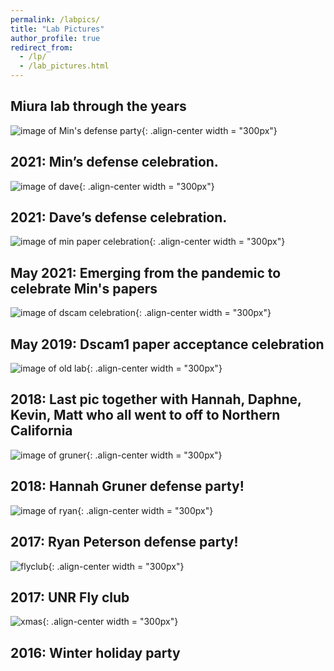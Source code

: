 ```yaml
---
permalink: /labpics/
title: "Lab Pictures"
author_profile: true
redirect_from: 
  - /lp/
  - /lab_pictures.html
---
```

## Miura lab through the years


![image of Min's defense party](/images/min_Defense_copy.jpeg){: .align-center width = "300px"}
## 2021: Min’s defense celebration.

![image of dave](/images/Dave.jpeg){: .align-center width = "300px"}
## 2021: Dave’s defense celebration.

![image of min paper celebration](/images/post_pandemic.jpg){: .align-center width = "300px"}
## May 2021: Emerging from the pandemic to celebrate Min's papers

![image of dscam celebration](/images/dscam1_party.jpg){: .align-center width = "300px"}
## May 2019: Dscam1 paper acceptance celebration  

![image of old lab](/images/lab_pic.jpeg){: .align-center width = "300px"}
## 2018: Last pic together with Hannah, Daphne, Kevin, Matt who all went to off to Northern California 

![image of gruner](/images/gruner_defense.jpg){: .align-center width = "300px"}
## 2018: Hannah Gruner defense party!

![image of ryan](/images/ryan.jpg){: .align-center width = "300px"}
## 2017: Ryan Peterson defense party!

![flyclub](/images/fly_club_2017.jpg){: .align-center width = "300px"}
## 2017: UNR Fly club

![xmas](/images/holiday.jpg){: .align-center width = "300px"}
## 2016: Winter holiday party

